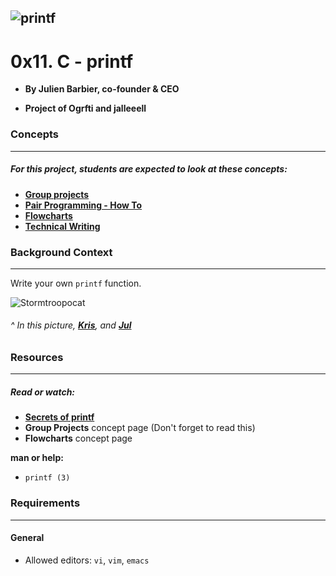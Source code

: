 ![printf](https://i.imgflip.com/7tpnru.jpg)
---

# 0x11. C - printf

- __By Julien Barbier, co-founder & CEO__

- __Project of Ogrfti and jalleeell__

### __Concepts__
___
##### For this project, students are expected to look at these concepts:
- __[Group projects](https://intranet.alxswe.com/concepts/111)__
- __[Pair Programming - How To](https://intranet.alxswe.com/concepts/121)__
- __[Flowcharts](https://intranet.alxswe.com/concepts/130)__
- __[Technical Writing](https://intranet.alxswe.com/concepts/225)__

### __Background Context__
___
Write your own `printf` function.

![Stormtroopocat](https://camo.githubusercontent.com/e5adab285d0b0bb3ca17fe3e529d8c1d522564cdd388db89cc5db88e3d108bee/68747470733a2f2f73332e616d617a6f6e6177732e636f6d2f696e7472616e65742d70726f6a656374732d66696c65732f686f6c626572746f6e7363686f6f6c2d6c6f775f6c6576656c5f70726f6772616d6d696e672f3232382f7072696e74662e706e67)

###### ^ In this picture, __[Kris](https://twitter.com/krisbredemeier)__, and __[Jul](https://twitter.com/cyrjulien)__
### __Resources__
___
##### __Read or watch:__
- __[Secrets of printf](https://www.academia.edu/10297206/Secrets_of_printf_)__
- __Group Projects__ concept page (Don't forget to read this)
- __Flowcharts__ concept page

__man or help:__
- `printf (3)`
### __Requirements__
___
#### __General__
- Allowed editors: `vi`, `vim`, `emacs`

